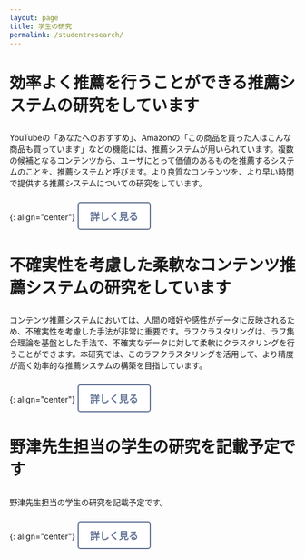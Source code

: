 ```yaml
---
layout: page
title: 学生の研究
permalink: /studentresearch/
---
```


<style>
  .button_research {
    display: inline-block;
    font-size: 17px;
    font-weight: bold;
    padding: 10px 20px;
    background-color: #fff;
    color: #627295;
    border: solid 2px #627295;
    border-radius: 5px;
    cursor: pointer;
    transition: .4s;
  }

  .button_research:hover {
    background: #627295;
    color: #fff;
  }

  .research-summary {
    padding-top: 10px;
    padding-bottom: 10px;
  }
</style>

# 効率よく推薦を行うことができる推薦システムの研究をしています
<p class="research-summary">
YouTubeの「あなたへのおすすめ」、Amazonの「この商品を買った人はこんな商品も買っています」などの機能には、推薦システムが用いられています。複数の候補となるコンテンツから、ユーザにとって価値のあるものを推薦するシステムのことを、推薦システムと呼びます。より良質なコンテンツを、より早い時間で提供する推薦システムについての研究をしています。
</p>

{: align="center"}
<button class="button_research" onclick="window.location.href='/student-research1/';">
  詳しく見る
</button>

# 不確実性を考慮した柔軟なコンテンツ推薦システムの研究をしています
<p class="research-summary">
 コンテンツ推薦システムにおいては、人間の嗜好や感性がデータに反映されるため、不確実性を考慮した手法が非常に重要です。ラフクラスタリングは、ラフ集合理論を基盤とした手法で、不確実なデータに対して柔軟にクラスタリングを行うことができます。本研究では、このラフクラスタリングを活用して、より精度が高く効率的な推薦システムの構築を目指しています。
</p>

{: align="center"}
<button class="button_research" onclick="window.location.href='/student-research2/';">
  詳しく見る
</button>

# 野津先生担当の学生の研究を記載予定です
<p class="research-summary">
野津先生担当の学生の研究を記載予定です。
</p>

{: align="center"}
<button class="button_research" onclick="window.location.href='/student-research3/';">
  詳しく見る
</button>